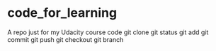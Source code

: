 # code_for_learning
A repo just for my Udacity course code
git clone
git status
git add
git commit
git push
git checkout
git branch


